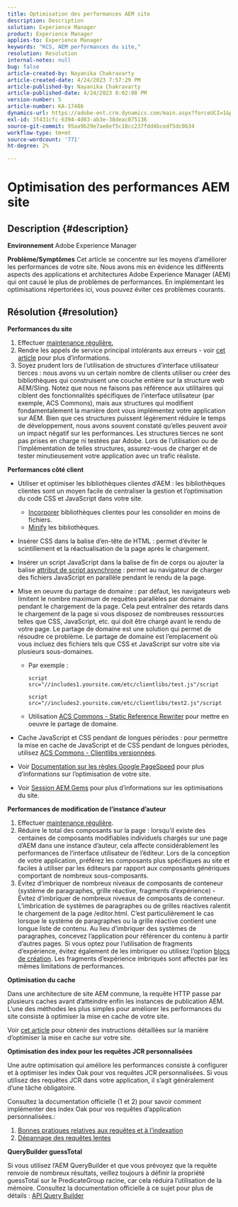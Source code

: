 ```yaml
---
title: Optimisation des performances AEM site
description: Description
solution: Experience Manager
product: Experience Manager
applies-to: Experience Manager
keywords: "KCS, AEM performances du site,"
resolution: Resolution
internal-notes: null
bug: false
article-created-by: Nayanika Chakravarty
article-created-date: 4/24/2023 7:57:29 PM
article-published-by: Nayanika Chakravarty
article-published-date: 4/24/2023 8:02:08 PM
version-number: 5
article-number: KA-17486
dynamics-url: https://adobe-ent.crm.dynamics.com/main.aspx?forceUCI=1&pagetype=entityrecord&etn=knowledgearticle&id=cd56c33a-dae2-ed11-a7c7-6045bd006239
exl-id: 3f431cfc-6394-4d03-ab3e-38deac075136
source-git-commit: 95aa9b29e7ae6ef5c18cc237fdd4bcedf5dc0b34
workflow-type: tm+mt
source-wordcount: '771'
ht-degree: 2%

---
```


# Optimisation des performances AEM site

## Description {#description}

<b>Environnement</b>
Adobe Experience Manager


<b>Problème/Symptômes</b>
Cet article se concentre sur les moyens d’améliorer les performances de votre site. Nous avons mis en évidence les différents aspects des applications et architectures Adobe Experience Manager (AEM) qui ont causé le plus de problèmes de performances. En implémentant les optimisations répertoriées ici, vous pouvez éviter ces problèmes courants.


## Résolution {#resolution}


<b>Performances du site</b>

1. Effectuer [maintenance régulière.](https://experienceleague.adobe.com/docs/experience-manager-cloud-service/content/operations/maintenance.html?lang=fr)
2. Rendre les appels de service principal intolérants aux erreurs - voir [cet article](https://helpx.adobe.com/experience-manager/kb/backend-web-service-call-blocking-threads-AEM.html) pour plus d’informations.
3. Soyez prudent lors de l’utilisation de structures d’interface utilisateur tierces : nous avons vu un certain nombre de clients utiliser ou créer des bibliothèques qui construisent une couche entière sur la structure web AEM/Sling. Notez que nous ne faisons pas référence aux utilitaires qui ciblent des fonctionnalités spécifiques de l’interface utilisateur (par exemple, ACS Commons), mais aux structures qui modifient fondamentalement la manière dont vous implémentez votre application sur AEM. Bien que ces structures puissent légèrement réduire le temps de développement, nous avons souvent constaté qu’elles peuvent avoir un impact négatif sur les performances.
Les structures tierces ne sont pas prises en charge ni testées par Adobe. Lors de l’utilisation ou de l’implémentation de telles structures, assurez-vous de charger et de tester minutieusement votre application avec un trafic réaliste.


<b>Performances côté client</b>

- Utiliser et optimiser les bibliothèques clientes d’AEM : les bibliothèques clientes sont un moyen facile de centraliser la gestion et l’optimisation du code CSS et JavaScript dans votre site.

   - [Incorporer](https://experienceleague.adobe.com/docs/experience-manager-release-information/aem-release-updates/previous-updates/aem-previous-versions.html?lang=fr) bibliothèques clientes pour les consolider en moins de fichiers.
   - [Minify](https://experienceleague.adobe.com/docs/experience-manager-release-information/aem-release-updates/previous-updates/aem-previous-versions.html?lang=fr) les bibliothèques.
- Insérer CSS dans la balise d’en-tête de HTML : permet d’éviter le scintillement et la réactualisation de la page après le chargement.
- Insérer un script JavaScript dans la balise de fin de corps ou ajouter la balise [attribut de script asynchrone](https://github.com/nateyolles/aem-clientlib-async) : permet au navigateur de charger des fichiers JavaScript en parallèle pendant le rendu de la page.
- Mise en oeuvre du partage de domaine : par défaut, les navigateurs web limitent le nombre maximum de requêtes parallèles par domaine pendant le chargement de la page. Cela peut entraîner des retards dans le chargement de la page si vous disposez de nombreuses ressources telles que CSS, JavaScript, etc. qui doit être chargé avant le rendu de votre page. Le partage de domaine est une solution qui permet de résoudre ce problème. Le partage de domaine est l’emplacement où vous incluez des fichiers tels que CSS et JavaScript sur votre site via plusieurs sous-domaines.

   - Par exemple :

     ```
     script src="//includes1.yoursite.com/etc/clientlibs/test.js"/script
     ```



     ```
     script src="//includes2.yoursite.com/etc/clientlibs/test2.js"/script
     ```

   - Utilisation [ACS Commons - Static Reference Rewriter](https://adobe-consulting-services.github.io/acs-aem-commons/features/utils-and-apis/static-reference-rewriter/index.html) pour mettre en oeuvre le partage de domaine.
- Cache JavaScript et CSS pendant de longues périodes : pour permettre la mise en cache de JavaScript et de CSS pendant de longues périodes, utilisez [ACS Commons - Clientlibs versionnées](https://adobe-consulting-services.github.io/acs-aem-commons/features/versioned-clientlibs/index.html).
- Voir [Documentation sur les règles Google PageSpeed](https://developers.google.com/speed/docs/insights/rules) pour plus d’informations sur l’optimisation de votre site.
- Voir [Session AEM Gems](https://experienceleague.adobe.com/#home) pour plus d’informations sur les optimisations du site.


<b>Performances de modification de l’instance d’auteur</b>

1. Effectuer [maintenance régulière](https://experienceleague.adobe.com/docs/experience-manager-cloud-service/content/operations/maintenance.html?lang=fr).
2. Réduire le total des composants sur la page : lorsqu’il existe des centaines de composants modifiables individuels chargés sur une page d’AEM dans une instance d’auteur, cela affecte considérablement les performances de l’interface utilisateur de l’éditeur. Lors de la conception de votre application, préférez les composants plus spécifiques au site et faciles à utiliser par les éditeurs par rapport aux composants génériques comportant de nombreux sous-composants.
3. Évitez d’imbriquer de nombreux niveaux de composants de conteneur (système de paragraphes, grille réactive, fragments d’expérience) - Évitez d’imbriquer de nombreux niveaux de composants de conteneur. L’imbrication de systèmes de paragraphes ou de grilles réactives ralentit le chargement de la page /editor.html. C’est particulièrement le cas lorsque le système de paragraphes ou la grille réactive contient une longue liste de contenu. Au lieu d’imbriquer des systèmes de paragraphes, concevez l’application pour référencer du contenu à partir d’autres pages. Si vous optez pour l’utilisation de fragments d’expérience, évitez également de les imbriquer ou utilisez l’option [blocs de création](https://experienceleague.adobe.com/docs/experience-manager-learn/sites/experience-fragments/building-blocks.html?lang=en#::text=Building%20Blocks%20with%20Experience%20Fragments&amp;text=Building%20blocs%20enable%20content%20authors,différent%20variations%20of%20Experience%20Fragments.&amp;text=The%20template%20used%20for%20Experience,to%20reset%20components%20over%20variations). Les fragments d’expérience imbriqués sont affectés par les mêmes limitations de performances.


<b>Optimisation du cache</b>

Dans une architecture de site AEM commune, la requête HTTP passe par plusieurs caches avant d’atteindre enfin les instances de publication AEM. L’une des méthodes les plus simples pour améliorer les performances du site consiste à optimiser la mise en cache de votre site.

Voir [cet article](https://experienceleague.adobe.com/docs/experience-cloud-kcs/kbarticles/KA-17461.html?lang=en) pour obtenir des instructions détaillées sur la manière d’optimiser la mise en cache sur votre site.

<b>Optimisation des index pour les requêtes JCR personnalisées</b>

Une autre optimisation qui améliore les performances consiste à configurer et à optimiser les index Oak pour vos requêtes JCR personnalisées. Si vous utilisez des requêtes JCR dans votre application, il s’agit généralement d’une tâche obligatoire.

Consultez la documentation officielle (1 et 2) pour savoir comment implémenter des index Oak pour vos requêtes d’application personnalisées.:

1. [Bonnes pratiques relatives aux requêtes et à l’indexation](https://experienceleague.adobe.com/docs/experience-manager-65/deploying/practices/best-practices-for-queries-and-indexing.html?lang=fr)
2. [Dépannage des requêtes lentes](https://experienceleague.adobe.com/docs/experience-manager-65/developing/bestpractices/troubleshooting-slow-queries.html?lang=en)


<b>QueryBuilder guessTotal</b>

Si vous utilisez l’AEM QueryBuilder et que vous prévoyez que la requête renvoie de nombreux résultats, veillez toujours à définir la propriété guessTotal sur le PredicateGroup racine, car cela réduira l’utilisation de la mémoire. Consultez la documentation officielle à ce sujet pour plus de détails : [API Query Builder](https://experienceleague.adobe.com/docs/experience-manager-65/developing/platform/query-builder/querybuilder-api.html?lang=en#using-p-guesstotal-to-return-the-results)
